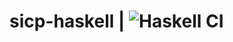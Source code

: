 # sicp-haskell | ![Haskell CI](https://github.com/ehigham/sicp-haskell/workflows/Haskell%20CI/badge.svg?branch=master)
